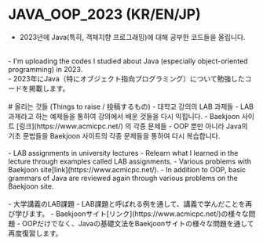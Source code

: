 # JAVA_OOP_2023 <b>(KR/EN/JP)</b>
- 2023년에 Java(특히, 객체지향 프로그래밍)에 대해 공부한 코드들을 올립니다.
<br>
- I'm uploading the codes I studied about Java (especially object-oriented programming) in 2023.  
<br>
- 2023年にJava（特にオブジェクト指向プログラミング）について勉強したコードを掲載します。
<br><br>
# 올리는 것들 (Things to raise / 投稿するもの)
- 대학교 강의의 LAB 과제들
  - LAB 과제라고 하는 예제들을 통하여 강의에서 배운 것들을 다시 익힙니다.
- Baekjoon 사이트 [링크](https://www.acmicpc.net/) 의 각종 문제들
  - OOP 뿐만 아니라 Java의 기초 문법들을 Baekjoon 사이트의 각종 문제들을 통하여 다시 복습합니다.
<br><br>
- LAB assignments in university lectures
  - Relearn what I learned in the lecture through examples called LAB assignments.
- Various problems with Baekjoon site[link](https://www.acmicpc.net/).
  - In addition to OOP, basic grammars of Java are reviewed again through various problems on the Baekjoon site.
<br><br>
- 大学講義のLAB課題
  - LAB課題と呼ばれる例を通して、講義で学んだことを再び学びます。
- Baekjoonサイト[リンク](https://www.acmicpc.net/)の様々な問題
  - OOPだけでなく、Javaの基礎文法をBaekjoonサイトの様々な問題を通して再度復習します。
